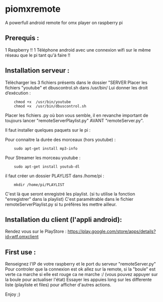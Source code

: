 ﻿piomxremote
===========

A powerfull android remote for omx player on raspberry pi

Prerequis :
-----------

1 Raspberry !! 
1 Téléphone android avec une connexion wifi sur le même réseau que le pi tant qu'à faire !!

Installation serveur :
----------------------
Télècharger les 3 fichiers présents dans le dossier "SERVER
Placer les fichiers "youtube" et dbuscontrol.sh dans /usr/bin/
Lui donner les droit d’exécution :
```
	chmod +x  /usr/bin/youtube
	chmod +x  /usr/bin/dbuscontrol.sh
```
Placer les fichiers .py où bon vous semble, il en revanche important de toujours lancer "remoteServerPlaylist.py" AVANT "remoteServer.py".

Il faut installer quelques paquets sur le pi :

Pour connaitre la durée des morceaux (hors youtube) :
```
	sudo apt-get install mp3-info 
```
Pour Streamer les morceau youtube :
```
	sudo apt-get install youtub-dl
```
il faut créer un dossier PLAYLIST dans /home/pi :
```
	mkdir /home/pi/PLAYLIST
```
C'est là que seront enregistré les playlist. (si tu utilise la fonction "enregistrer" dans la playlist) C'est paramétrable dans le fichier remoteServerPlaylist.py si tu préféres les mettre ailleur.

Installation du client (l'appli android):
-----------------------------------------
Rendez vous sur le PlayStore : https://play.google.com/store/apps/details?id=wtf.omxclient

First use :
-----------
Renseignez l'IP de votre raspberry et le port du serveur "remoteServer.py"
Pour controler que la connexion est ok allez sur la remote, si la "boule" est verte ca marche si elle est rouge ca ne marche :/ (vous pouvez appuyer sur la boule pour actualiser l'état)
Essayer les appuies long sur les differente liste (playliste et files) pour afficher d'autres actions.

Enjoy ;) 





 
